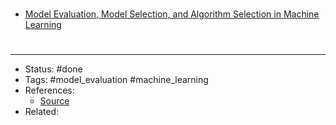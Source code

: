 #
- [Model Evaluation, Model Selection, and Algorithm Selection in Machine Learning](https://arxiv.org/pdf/1811.12808.pdf)

#
---
- Status: #done
- Tags: #model_evaluation #machine_learning 
- References:
	- [Source](https://twitter.com/marktenenholtz/status/1592140339854209025)
- Related:
